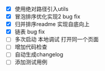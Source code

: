 - [X] 使用绝对路径引入utils
- [X] 冒泡排序优化实现2 bug fix
- [X] 归并排序readme 实现自底向上
- [X] 链表 bug fix
- [ ] 多次启动 本地调试 打开同一个页面
- [ ] 增加代码检查
- [ ] 自动生成changelog
- [ ] 添加测试用例
